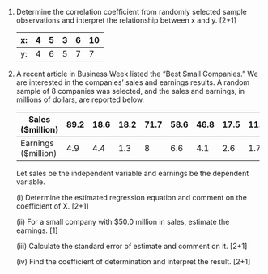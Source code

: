 1. Determine the correlation coefficient from randomly selected sample observations and interpret the relationship between x and y. [2+1]

   | x:  | 4   | 5   | 3   | 6   | 10  |
   | --- | --- | --- | --- | --- | --- |
   | y:  | 4   | 6   | 5   | 7   | 7   |

2. A recent article in Business Week listed the “Best Small Companies.” We are interested in the companies’ sales and earnings results. A random sample of 8 companies was selected, and the sales and earnings, in millions of dollars, are reported below.

   | Sales ($million)    | 89.2 | 18.6 | 18.2 | 71.7 | 58.6 | 46.8 | 17.5 | 11.9 |
   | ------------------- | ---- | ---- | ---- | ---- | ---- | ---- | ---- | ---- |
   | Earnings ($million) | 4.9  | 4.4  | 1.3  | 8    | 6.6  | 4.1  | 2.6  | 1.7  |

   Let sales be the independent variable and earnings be the dependent variable.

   (i) Determine the estimated regression equation and comment on the coefficient of X. [2+1]

   (ii) For a small company with $50.0 million in sales, estimate the earnings. [1]

   (iii) Calculate the standard error of estimate and comment on it. [2+1]

   (iv) Find the coefficient of determination and interpret the result. [2+1]
